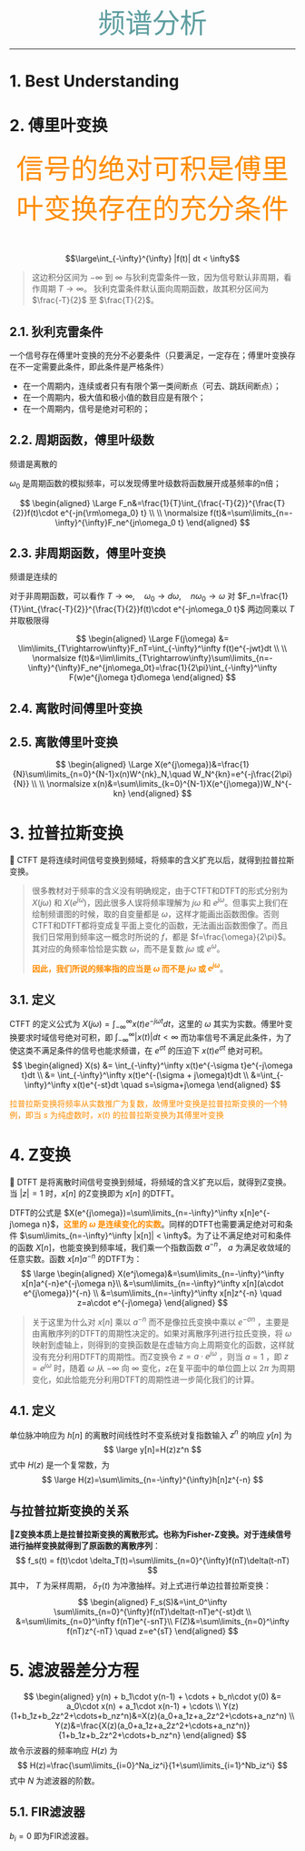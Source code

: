 <font size=20 color=CadetBlue face="微软雅黑"><center>频谱分析</center></font>

-------------

# 1. Best Understanding

# 2. 傅里叶变换

<font size=10 color=Darkorange><center>
信号的绝对可积是傅里叶变换存在的充分条件
</center></font>

$$\large\int_{-\infty}^{\infty} |f(t)| dt < \infty$$
> 这边积分区间为 $-\infty$ 到 $\infty$ 与狄利克雷条件一致，因为信号默认非周期，看作周期 $T\rightarrow\infty$。
> 狄利克雷条件默认面向周期函数，故其积分区间为 $\frac{-T}{2}$ 至 $\frac{T}{2}$。

## 2.1. 狄利克雷条件

一个信号存在傅里叶变换的充分不必要条件（只要满足，一定存在；傅里叶变换存在不一定需要此条件，即此条件是严格条件）

- 在一个周期内，连续或者只有有限个第一类间断点（可去、跳跃间断点）；
- 在一个周期内，极大值和极小值的数目应是有限个；
- 在一个周期内，信号是绝对可积的；

## 2.2. 周期函数，傅里叶级数

频谱是离散的

$\omega_0$ 是周期函数的模拟频率，可以发现傅里叶级数将函数展开成基频率的n倍；

$$
\begin{aligned}
\Large F_n&=\frac{1}{T}\int_{\frac{-T}{2}}^{\frac{T}{2}}f(t)\cdot e^{-jn{\rm\omega_0} t} \\
\\
\normalsize f(t)&=\sum\limits_{n=-\infty}^{\infty}F_ne^{jn\omega_0 t}
\end{aligned}
$$

## 2.3. 非周期函数，傅里叶变换

频谱是连续的

对于非周期函数，可以看作 $T\rightarrow\infty,\quad \omega_0\rightarrow d\omega,\quad n\omega_0\rightarrow\omega$ 对 $F_n=\frac{1}{T}\int_{\frac{-T}{2}}^{\frac{T}{2}}f(t)\cdot e^{-jn\omega_0 t}$ 两边同乘以 $T$ 并取极限得  

$$
\begin{aligned}
\Large F(j\omega) &= \lim\limits_{T\rightarrow\infty}F_nT=\int_{-\infty}^\infty f(t)e^{-jwt}dt \\
\\
\normalsize f(t)&=\lim\limits_{T\rightarrow\infty}\sum\limits_{n=-\infty}^{\infty}F_ne^{jn\omega_0t}=\frac{1}{2\pi}\int_{-\infty}^\infty F(w)e^{j\omega t}d\omega
\end{aligned}
$$

## 2.4. 离散时间傅里叶变换

## 2.5. 离散傅里叶变换

$$
\begin{aligned}
\Large X(e^{j\omega})&=\frac{1}{N}\sum\limits_{n=0}^{N-1}x(n)W^{nk}_N,\quad W_N^{kn}=e^{-j\frac{2\pi}{N}} \\
\\
\normalsize x(n)&=\sum\limits_{k=0}^{N-1}X(e^{j\omega})W_N^{-kn}
\end{aligned}
$$

# 3. 拉普拉斯变换

:sunrise_over_mountains: CTFT 是将连续时间信号变换到频域，将频率的含义扩充以后，就得到拉普拉斯变换。

>很多教材对于频率的含义没有明确规定，由于CTFT和DTFT的形式分别为 $X(j\omega)$ 和 $X(e^{j\omega})$，因此很多人误将频率理解为 $j\omega$ 和 $e^{j\omega}$。但事实上我们在绘制频谱图的时候，取的自变量都是 $\omega$，这样才能画出函数图像。否则CTFT和DTFT都将变成复平面上变化的函数，无法画出函数图像了。而且我们日常用到频率这一概念时所说的 $f$，都是 $f=\frac{\omega}{2\pi}$。其对应的角频率恰恰是实数 $\omega$，而不是复数 $j\omega$ 或 $e^{\omega}$。
>
> **<font color=Darkorange>因此，我们所说的频率指的应当是 $\omega$ 而不是 $j\omega$ 或 $e^{j\omega}$</font>**。

## 3.1. 定义

CTFT 的定义公式为 $X(j\omega)=\int_{-\infty}^\infty x(t)e^{-j\omega t}dt$，这里的 $\omega$ 其实为实数。傅里叶变换要求时域信号绝对可积，即 $\int_{-\infty}^\infty |x(t)|dt < \infty$ 而功率信号不满足此条件，为了使这类不满足条件的信号也能求频谱，在 $e^{\sigma t}$ 的压迫下 $x(t)e^{\sigma t}$ 绝对可积。
$$
\begin{aligned}
X(s) &= \int_{-\infty}^\infty x(t)e^{-\sigma t}e^{-j\omega t}dt \\
&= \int_{-\infty}^\infty x(t)e^{-(\sigma + j\omega)t}dt \\
&=\int_{-\infty}^\infty x(t)e^{-st}dt \quad s=\sigma+j\omega
\end{aligned}
$$

<font color=Darkorange>拉普拉斯变换将频率从实数推广为复数，故傅里叶变换是拉普拉斯变换的一个特例，即当 $s$ 为纯虚数时，$x(t)$ 的拉普拉斯变换为其傅里叶变换</font>

# 4. Z变换

:sunrise_over_mountains: DTFT 是将离散时间信号变换到频域，将频域的含义扩充以后，就得到Z变换。 当 $|z|=1$ 时，$x[n]$ 的Z变换即为 $x[n]$ 的DTFT。

DTFT的公式是 $X(e^{j\omega})=\sum\limits_{n=-\infty}^\infty x[n]e^{-j\omega n}$，**<font color=Darkorange>这里的 $\omega$ 是连续变化的实数</font>**。同样的DTFT也需要满足绝对可和条件 $\sum\limits_{n=-\infty}^\infty |x[n]| < \infty$。为了让不满足绝对可和条件的函数 $X[n]$，也能变换到频率域，我们乘一个指数函数 $a^{-n}$， $a$ 为满足收敛域的任意实数。函数 $x[n]a^{-n}$ 的DTFT为：
$$
\large
\begin{aligned}
X(e^j\omega)&=\sum\limits_{n=-\infty}^\infty x[n]a^{-n}e^{-j\omega n}\\
&=\sum\limits_{n=-\infty}^\infty x[n](a\cdot e^{j\omega})^{-n} \\
&=\sum\limits_{n=-\infty}^\infty x[n]z^{-n} \quad z=a\cdot e^{-j\omega}
\end{aligned}
$$

>关于这里为什么对 $x[n]$ 乘以 $a^{-n}$ 而不是像拉氏变换中乘以 $e^{-\sigma n}$ ，主要是由离散序列的DTFT的周期性决定的。如果对离散序列进行拉氏变换，将 $\omega$ 映射到虚轴上，则得到的变换函数是在虚轴方向上周期变化的函数，这样就没有充分利用DTFT的周期性。而Z变换令 $z=a\cdot e^{j\omega}$ ，则当 $a=1$ ，即 $z=e^{j\omega}$ 时，随着 $\omega$ 从 $-\infty$ 向 $\infty$ 变化，z在复平面中的单位圆上以 $2\pi$ 为周期变化，如此恰能充分利用DTFT的周期性进一步简化我们的计算。

## 4.1. 定义

单位脉冲响应为 $h[n]$ 的离散时间线性时不变系统对复指数输入 $z^n$ 的响应 $y[n]$ 为
$$
\large y[n]=H(z)z^n
$$
式中 $H(z)$ 是一个复常数，为
$$
\large H(z)=\sum\limits_{n=-\infty}^{\infty}h[n]z^{-n}
$$

## 与拉普拉斯变换的关系

:sunrise_over_mountains:**Z变换本质上是拉普拉斯变换的离散形式。也称为Fisher-Z变换。对于连续信号进行抽样变换就得到了原函数的离散序列**：
$$
f_s(t) = f(t)\cdot \delta_T(t)=\sum\limits_{n=0}^{\infty}f(nT)\delta(t-nT)
$$
其中， $T$ 为采样周期， $\delta_T(t)$ 为冲激抽样。对上式进行单边拉普拉斯变换：
$$
\begin{aligned}
F_s(S)&=\int_0^\infty \sum\limits_{n=0}^{\infty}f(nT)\delta(t-nT)e^{-st}dt \\
&=\sum\limits_{n=0}^\infty f(nT)e^{-snT}\\
F(Z)&=\sum\limits_{n=0}^\infty f(nT)z^{-nT} \quad z=e^{sT}
\end{aligned}
$$

# 5. 滤波器差分方程

$$
\begin{aligned}
y(n) + b_1\cdot y(n-1) + \cdots + b_n\cdot y(0) &= a_0\cdot x(n) + a_1\cdot x(n-1) + \cdots \\
Y(z)(1+b_1z+b_2z^2+\cdots+b_nz^n)&=X(z)(a_0+a_1z+a_2z^2+\cdots+a_nz^n) \\
Y(z)&=\frac{X(z)(a_0+a_1z+a_2z^2+\cdots+a_nz^n)}{1+b_1z+b_2z^2+\cdots+b_nz^n}
\end{aligned}
$$
故令示波器的频率响应 $H(z)$ 为
$$
H(z)=\frac{\sum\limits_{i=0}^Na_iz^i}{1+\sum\limits_{i=1}^Nb_iz^i}
$$
式中 $N$ 为滤波器的阶数。

## 5.1. FIR滤波器

$b_i=0$ 即为FIR滤波器。
